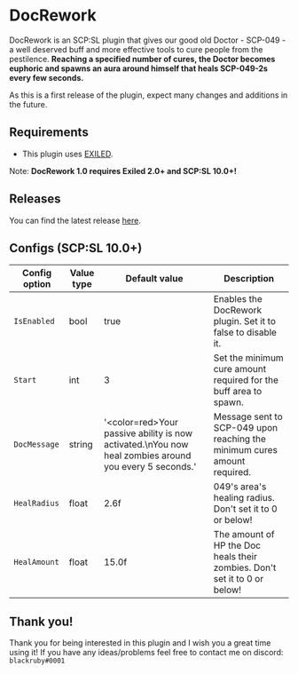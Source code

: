 # DocRework

DocRework is an SCP:SL plugin that gives our good old Doctor - SCP-049 - a well deserved buff and more effective tools to cure people from the pestilence. **Reaching a specified number of cures, the Doctor becomes euphoric and spawns an aura around himself that heals SCP-049-2s every few seconds.**

As this is a first release of the plugin, expect many changes and additions in the future.

## Requirements
- This plugin uses [EXILED](https://github.com/galaxy119/EXILED/).

Note: **DocRework 1.0 requires Exiled 2.0+ and SCP:SL 10.0+!**

## Releases
You can find the latest release [here](https://github.com/rby-blackruby/DocRework/releases).

## Configs (SCP:SL 10.0+)
| Config option | Value type | Default value | Description |
| --- | --- | --- | --- |
| `IsEnabled` | bool | true | Enables the DocRework plugin. Set it to false to disable it. |
| `Start` | int | 3 | Set the minimum cure amount required for the buff area to spawn. |
| `DocMessage` | string | '<color=red>Your passive ability is now activated.\nYou now heal zombies around you every 5 seconds.</color>' | Message sent to SCP-049 upon reaching the minimum cures amount required. |
| `HealRadius` | float | 2.6f | 049's area's healing radius. Don't set it to 0 or below! |
| `HealAmount` | float | 15.0f | The amount of HP the Doc heals their zombies. Don't set it to 0 or below! |

## Thank you!

Thank you for being interested in this plugin and I wish you a great time using it! If you have any ideas/problems feel free to contact me on discord: `blackruby#0001`
